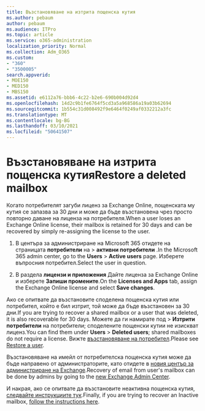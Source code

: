 ```yaml
---
title: Възстановяване на изтрита пощенска кутия
ms.author: pebaum
author: pebaum
ms.audience: ITPro
ms.topic: article
ms.service: o365-administration
localization_priority: Normal
ms.collection: Adm_O365
ms.custom:
- "360"
- "3500005"
search.appverid:
- MOE150
- MED150
- MBS150
ms.assetid: e6112a76-bbb6-4c22-b2e6-690b004d92d4
ms.openlocfilehash: 14d2c9b1fe6764f5cd3a5a968586a19a03b62694
ms.sourcegitcommit: 1b554c31d008492f9e6464f0249af0332212a3fc
ms.translationtype: MT
ms.contentlocale: bg-BG
ms.lasthandoff: 03/10/2021
ms.locfileid: "50641507"
---
```

# <a name="restore-a-deleted-mailbox"></a><span data-ttu-id="a7d45-102">Възстановяване на изтрита пощенска кутия</span><span class="sxs-lookup"><span data-stu-id="a7d45-102">Restore a deleted mailbox</span></span>

<span data-ttu-id="a7d45-103">Когато потребителят загуби лиценз за Exchange Online, пощенската му кутия се запазва за 30 дни и може да бъде възстановена чрез просто повторно даване на лиценза на потребителя.</span><span class="sxs-lookup"><span data-stu-id="a7d45-103">When a user loses an Exchange Online license, their mailbox is retained for 30 days and can be recovered by simply re-assigning the license to the user.</span></span>
  
1. <span data-ttu-id="a7d45-104">В центъра за администриране на Microsoft 365 отидете на страницата **потребители** на \> **активни потребители** .</span><span class="sxs-lookup"><span data-stu-id="a7d45-104">In the Microsoft 365 admin center, go to the **Users** \> **Active users** page.</span></span> <span data-ttu-id="a7d45-105">Изберете въпросния потребител.</span><span class="sxs-lookup"><span data-stu-id="a7d45-105">Select the user in question.</span></span>

2. <span data-ttu-id="a7d45-106">В раздела **лицензи и приложения** Дайте лиценза за Exchange Online и изберете **Запиши промените**.</span><span class="sxs-lookup"><span data-stu-id="a7d45-106">On the **Licenses and Apps** tab, assign the Exchange Online license and select **Save changes**.</span></span>

<span data-ttu-id="a7d45-107">Ако се опитвате да възстановите споделена пощенска кутия или потребител, който е бил изтрит, той може да бъде възстановен за 30 дни.</span><span class="sxs-lookup"><span data-stu-id="a7d45-107">If you are trying to recover a shared mailbox or a user that was deleted, it is also recoverable for 30 days.</span></span> <span data-ttu-id="a7d45-108">Можете да ги намирате под  \> **Изтрити потребители** на потребители; споделените пощенски кутии не изискват лиценз.</span><span class="sxs-lookup"><span data-stu-id="a7d45-108">You can find them under **Users** \> **Deleted users**; shared mailboxes do not require a license.</span></span> <span data-ttu-id="a7d45-109">Вижте [възстановяване на потребител](https://docs.microsoft.com/microsoft-365/admin/add-users/restore-user).</span><span class="sxs-lookup"><span data-stu-id="a7d45-109">Please see [Restore a user](https://docs.microsoft.com/microsoft-365/admin/add-users/restore-user).</span></span>

<span data-ttu-id="a7d45-110">Възстановяване на имейл от потребителска пощенска кутия може да бъде направено от администраторите, като отидете в [новия център за администриране на Exchange](https://techcommunity.microsoft.com/t5/exchange-team-blog/a-new-recoverableitems-experience-comes-to-exchange-online/ba-p/1505353).</span><span class="sxs-lookup"><span data-stu-id="a7d45-110">Recovery of email from user's mailbox can be done by admins by going to the [new Exchange Admin Center](https://techcommunity.microsoft.com/t5/exchange-team-blog/a-new-recoverableitems-experience-comes-to-exchange-online/ba-p/1505353).</span></span>

<span data-ttu-id="a7d45-111">И накрая, ако се опитвате да възстановите неактивна пощенска кутия, [следвайте инструкциите тук](https://docs.microsoft.com/microsoft-365/compliance/recover-an-inactive-mailbox).</span><span class="sxs-lookup"><span data-stu-id="a7d45-111">Finally, if you are trying to recover an Inactive mailbox, [follow the instructions here](https://docs.microsoft.com/microsoft-365/compliance/recover-an-inactive-mailbox).</span></span>
  
